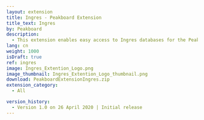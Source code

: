 ```yaml
---
layout: extension
title: Ingres - Peakboard Extension
title_text: Ingres
by: Peakboard
description: 
  - This extension enables easy access to Ingres databases for the Peakboard designer.
lang: cn
weight: 1000
isDraft: true
ref: ingres
image: Ingres_Extention_Logo.png
image_thumbnail: Ingres_Extention_Logo_thumbnail.png
download: PeakboardExtensionIngres.zip
extension_category:
  - All

version_history:
  - Version 1.0 on 26 April 2020 | Initial release
---
```

